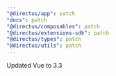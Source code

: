 ```yaml
---
"@directus/app": patch
"docs": patch
"@directus/composables": patch
"@directus/extensions-sdk": patch
"@directus/types": patch
"@directus/utils": patch
---
```


Updated Vue to 3.3
